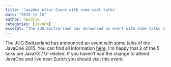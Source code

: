 ```yaml
---
title: 'JavaOne After Event with some cool talks'
date: "2015-11-16"
author: hendrik
categories: [JavaFX]
excerpt: "The JUG Switzerland has announced an event with some talks of the JavaOne 2015. I'm happy that 2 of the 5 talks are JavaFX / UI related."
---
```

The JUG Switzerland has announced an event with some talks of the JavaOne 2015. You can find all information [here](http://www.jug.ch/html/events/2015/javaone_after_event.html). I'm happy that 2 of the 5 talks are JavaFX / UI related. If you haven’t had the change to attend JavaOne and live near Zurich you should visit this event.
